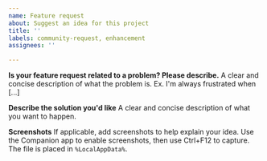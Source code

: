 ```yaml
---
name: Feature request
about: Suggest an idea for this project
title: ''
labels: community-request, enhancement
assignees: ''

---
```


**Is your feature request related to a problem? Please describe.**
A clear and concise description of what the problem is. Ex. I'm always frustrated when [...]

**Describe the solution you'd like**
A clear and concise description of what you want to happen.

**Screenshots**
If applicable, add screenshots to help explain your idea. Use the Companion app to enable screenshots, then use Ctrl+F12 to capture. The file is placed in `%LocalAppData%`.
